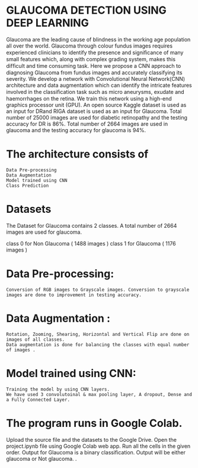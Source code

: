 # GLAUCOMA DETECTION USING DEEP LEARNING

Glaucoma are the leading cause of blindness in the working age population all over the world. Glaucoma through colour fundus images requires experienced clinicians to identify the presence and signiﬁcance of many small features which, along with complex grading system, makes this difﬁcult and time consuming task. Here we propose a CNN approach to diagnosing Glaucoma from fundus images and accurately classifying its severity. We develop a network with Convolutional Neural Network(CNN) architecture and data augmentation which can identify the intricate features involved in the classiﬁcation task such as micro aneurysms, exudate and haemorrhages on the retina. We train this network using a high-end graphics processor unit (GPU). An open source Kaggle dataset is used as an input for DRand RIGA dataset is used as an input for Glaucoma. Total number of 25000 images are used for diabetic retinopathy and the testing accuracy for DR is 86%. Total number of 2664 images are used in glaucoma and the testing accuracy for glaucoma is 94%.

# The architecture consists of
	Data Pre-processing
	Data Augmentation
	Model trained using CNN
	Class Prediction
	
# Datasets

The Dataset for Glaucoma contains 2 classes. A total number of 2664 images are used for glaucoma.

class 0 for Non Glaucoma ( 1488 images )
class 1 for Glaucoma ( 1176 images )

# Data Pre-processing:
	Conversion of RGB images to Grayscale images. Conversion to grayscale images are done to improvement in testing accuracy.

# Data Augmentation : 
	Rotation, Zooming, Shearing, Horizontal and Vertical Flip are done on images of all classes.
	Data augmentation is done for balancing the classes with equal number of images .
# Model trained using CNN:
	Training the model by using CNN layers.
	We have used 3 convolutoinal & max pooling layer, A dropout, Dense and a Fully Connected Layer.

# The program runs in Google Colab.

Upload the source file and the datasets to the Google Drive.
Open the project.ipynb file using Google Colab web app.
Run all the cells in the given order.
Output for Glaucoma is a binary classification. Output will be either glaucoma or Not glaucoma. .
